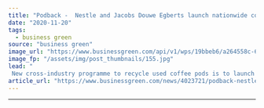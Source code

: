 ```yaml
---
title: "Podback -  Nestle and Jacobs Douwe Egberts launch nationwide coffee pod recycling scheme"
date: "2020-11-20"
tags: 
  - business green
source: "business green"
image_url: "https://www.businessgreen.com/api/v1/wps/19bbeb6/a264558c-64c7-4849-b4a2-6d454b18a4c7/3/Pods-being-recycled-at-Tandom-Metallurgical-Group-Ltd-in-Congleton-near-Stoke-on-Trent-185x114.jpg"
image_fp: "/assets/img/post_thumbnails/155.jpg"
lead: "
 New cross-industry programme to recycle used coffee pods is to launch early next year in latest bid to boost recycling rates across the sector ..."
article_url: "https://www.businessgreen.com/news/4023721/podback-nestle-jacobs-douwe-egberts-launch-nationwide-coffee-pod-recycling-scheme"
---
```


---
